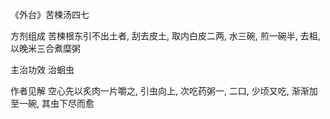 《外台》苦楝汤四七

方剂组成 苦楝根东引不出土者, 刮去皮土, 取内白皮二两, 水三碗, 煎一碗半, 去柤, 以晚米三合煮糜粥 

主治功效 治蛔虫 

作者见解 空心先以炙肉一片嚼之, 引虫向上, 次吃药粥一, 二口, 少顷又吃, 渐渐加至一碗, 其虫下尽而愈 

